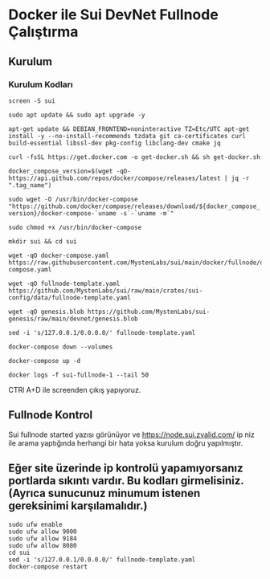 # Docker ile  Sui DevNet Fullnode Çalıştırma

## Kurulum

### Kurulum Kodları

```screen -S sui```

```sudo apt update && sudo apt upgrade -y```

```apt-get update && DEBIAN_FRONTEND=noninteractive TZ=Etc/UTC apt-get install -y --no-install-recommends tzdata git ca-certificates curl build-essential libssl-dev pkg-config libclang-dev cmake jq```

```curl -fsSL https://get.docker.com -o get-docker.sh && sh get-docker.sh```


```docker_compose_version=$(wget -qO- https://api.github.com/repos/docker/compose/releases/latest | jq -r ".tag_name")```

```sudo wget -O /usr/bin/docker-compose "https://github.com/docker/compose/releases/download/${docker_compose_version}/docker-compose-`uname -s`-`uname -m`"```

```sudo chmod +x /usr/bin/docker-compose```

```
mkdir sui && cd sui

wget -qO docker-compose.yaml https://raw.githubusercontent.com/MystenLabs/sui/main/docker/fullnode/docker-compose.yaml

wget -qO fullnode-template.yaml https://github.com/MystenLabs/sui/raw/main/crates/sui-config/data/fullnode-template.yaml

wget -qO genesis.blob https://github.com/MystenLabs/sui-genesis/raw/main/devnet/genesis.blob
```

```sed -i 's/127.0.0.1/0.0.0.0/' fullnode-template.yaml```

```
docker-compose down --volumes
```
```docker-compose up -d```

```docker logs -f sui-fullnode-1 --tail 50```

CTRl A+D ile screenden çıkış yapıyoruz.



## Fullnode Kontrol

Sui fullnode started yazısı görünüyor ve https://node.sui.zvalid.com/  ip niz ile arama yaptığında herhangi bir hata yoksa kurulum doğru yapılmıştır. 

## Eğer site üzerinde ip kontrolü yapamıyorsanız portlarda sıkıntı vardır. Bu kodları girmelisiniz. (Ayrıca sunucunuz minumum istenen gereksinimi karşılamalıdır.)

```
sudo ufw enable
sudo ufw allow 9000
sudo ufw allow 9184
sudo ufw allow 8080
cd sui
sed -i 's/127.0.0.1/0.0.0.0/' fullnode-template.yaml
docker-compose restart

```




